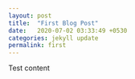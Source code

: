 ```yaml
---
layout: post
title:  "First Blog Post"
date:   2020-07-02 03:33:49 +0530
categories: jekyll update
permalink: first
---
```

Test content